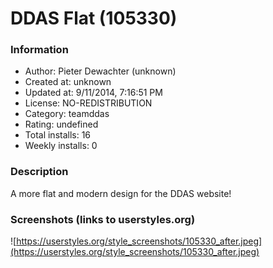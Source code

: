 # DDAS Flat (105330)

### Information
- Author: Pieter Dewachter (unknown)
- Created at: unknown
- Updated at: 9/11/2014, 7:16:51 PM
- License: NO-REDISTRIBUTION
- Category: teamddas
- Rating: undefined
- Total installs: 16
- Weekly installs: 0


### Description
A more flat and modern design for the DDAS website!


### Screenshots (links to userstyles.org)
![https://userstyles.org/style_screenshots/105330_after.jpeg](https://userstyles.org/style_screenshots/105330_after.jpeg)


